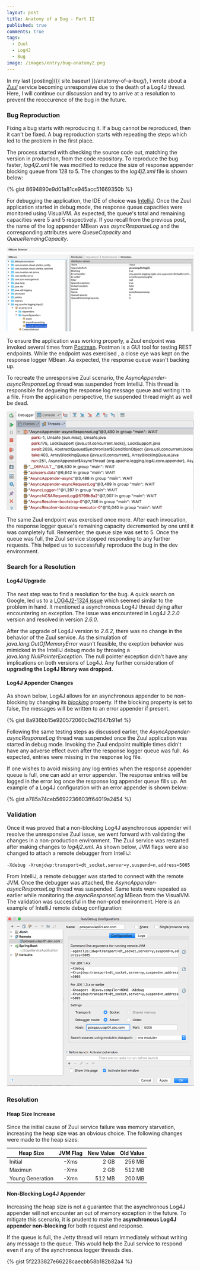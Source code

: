```yaml
---
layout: post
title: Anatomy of a Bug - Part II
published: true
comments: true
tags:
  - Zuul
  - Log4J
  - Bug
image: /images/entry/bug-anatomy2.png
---
```


In my last [posting]({{ site.baseurl }}/anatomy-of-a-bug/), I wrote about a
[_Zuul_](https://github.com/Netflix/zuul/wiki) service becoming unresponsive 
due to the death of a Log4J thread.
Here, I will continue our discussion and try to arrive at a resolution to prevent the reoccurence
of the bug in the future.

### Bug Reproduction

Fixing a bug starts with reproducing it. If a bug cannot be reproduced, then it can't be fixed.
A bug reproduction starts with repeating the steps which led to the problem in the first place.

The process started with checking the source code out, matching the version in production, 
from the code repository. 
To reproduce the bug faster, _log4j2.xml_ file was modified to reduce the size of response appender
 blocking queue from 128 to 5. The changes to the _log4j2.xml_ file is shown below:

{% gist 8694890e9d01a81ce945acc51669350b %}

For debugging the application, the IDE of choice was [IntelliJ](https://www.jetbrains.com/idea/). 
Once the Zuul application started in debug mode, the response queue capacities were monitored
 using VisualVM. As expected, the queue's total and remaining capacities were 5 and 5 respectively.
If you recall from the previous post, the name of the log appender MBean was _asyncResponseLog_ and
the corresponding attributes were _QueueCapacity_ and _QueueRemaingCapacity_.

![mbean browser](/images/buganatomy/mbean-browser.png)

To ensure the application was working properly, a Zuul endpoint was invoked several times 
from [Postman](https://www.getpostman.com/). Postman is a GUI tool for testing REST endpoints.
While the endpoint was exercised , a close eye was kept on the response logger MBean. As expected, 
the response queue wasn't backing up.

To recreate the unresponsive Zuul scenario, the _AsyncAppender-asyncResponseLog_ thread
was suspended from IntelliJ. This thread is responsible for dequeing the response log
message queue and writing it to a file. From the application perspective, the suspended thread
might as well be dead.

![suspended thread](/images/buganatomy/suspended-thread.png) 

The same Zuul endpoint was exercised once more. 
After each invocation, the response logger queue's remaining capacity decremented by one until
it was completely full. Remember, the queue size was set to 5. 
Once the queue was full, the Zuul service stopped responding to any further requests. 
This helped us to successfully reproduce the bug in the dev environment.

### Search for a Resolution

#### Log4J Upgrade

The next step was to find a resolution for the bug. A quick search on Google, 
led us to a [LOG4J2-1324 issue](https://issues.apache.org/jira/browse/LOG4J2-1324) which seemed similar
to the problem in hand. It mentioned a asynchronous Log4J thread dying 
after encountering an exception. The issue was encountered in Log4J _2.2.0_ version and 
resolved in version _2.6.0_.

After the upgrade of Log4J version to _2.6.2_, there was no change in the behavior of the Zuul service.
As the simulation of _java.lang.OutOfMemoryError_ wasn't feasible, the exeption behavior was mimicked in 
the IntelliJ debug mode by throwing a _java.lang.NullPointerException_. The
null pointer exception didn't have any implications on both versions of Log4J. Any further consideration of 
**upgrading the Log4J library was dropped.**

#### Log4J Appender Changes
 
As shown below, Log4J allows for an asynchronous appender to be non-blocking by changing its 
[_blocking_](https://logging.apache.org/log4j/2.0/manual/appenders.html#BlockingQueueFactory) property. 
If the blocking property is set to false, the messages will be written to an error appender if present.

{% gist 8a936bb15e920572060c0e21647b91ef %}
 
Following the same testing steps as discussed earlier, the _AsyncAppender-asyncResponseLog_ thread
was suspended once the Zuul application was started in debug mode. 
Invoking the Zuul endpoint multiple times didn't have any adverse effect even after the 
response logger queue was full. As expected, entries were missing in the response log file.
 
If one wishes to avoid missing any log entries when the response appender queue is full, one can add an error appender. 
The response entries will be logged in the error log once the response log appender queue fills up.
An example of a Log4J configuration with an error appender is shown below:
 
 {% gist a785a74ceb5692236603ff64019a2454 %}
 
### Validation

Once it was proved that a non-blocking Log4J asynchronous appender will resolve the 
unresponsive Zuul issue, we went forward with validating the changes in a non-production environment. 
The Zuul service was restarted after making changes to _log4j2.xml_.
As shown below, JVM flags were also changed to attach a remote debugger 
from IntelliJ:

`-Xdebug -Xrunjdwp:transport=dt_socket,server=y,suspend=n,address=5005`

From IntelliJ, a remote debugger was started to connect with the remote JVM. Once the debugger
was attached, the _AsyncAppender-asyncResponseLog_ thread was suspended. Same tests were repeated 
as earlier while monitoring the _asyncResponseLog_ MBean from the VisualVM. The validation was successful in the 
non-prod environment. Here is an example of IntelliJ remote debug configuration: 

![remote config](/images/buganatomy/intellij-remote-debug.png) 

### Resolution

#### Heap Size Increase

Since the initial cause of Zuul service failure was memory starvation, increasing the 
heap size was an obvious choice. The following changes were made to the heap
sizes:

| Heap  Size         | JVM Flag       | New Value     | Old Value  |
| ------------------ | :-------------:| -------------:| ----------:|
| Initial            | -Xms           | 2 GB          | 256 MB     |
| Maximun            | -Xmx           | 2 GB          | 512 MB     |
| Young Generation   | -Xmn           | 512 MB        | 200 MB     |

#### Non-Blocking Log4J Appender

Increasing the heap size is not a guarantee that the asynchronous Log4J appender will not encounter an out of memory
exception in the future. To mitigate this scenario, it is prudent to make the 
**asynchronous Log4J appender non-blocking** for both request and response. 

If the queue is full, the Jetty thread will return immediately without writing any message to the queue. 
This would help the Zuul service to respond even if any of the aynchronous logger threads dies.

{% gist 5f2233827e66228caecbb58b182b82a4 %}
